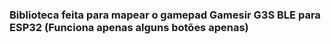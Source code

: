 ### Biblioteca feita para mapear o gamepad Gamesir G3S BLE para ESP32 (Funciona apenas alguns botões apenas)